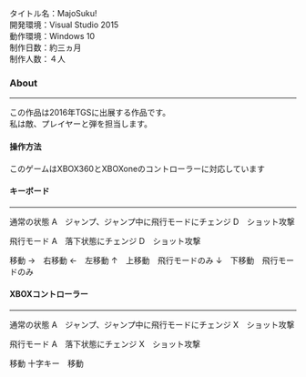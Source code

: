 タイトル名：MajoSuku!  
開発環境：Visual Studio 2015  
動作環境：Windows 10  
制作日数：約三ヵ月  
制作人数：４人   

### About
***
この作品は2016年TGSに出展する作品です。  
私は敵、プレイヤーと弾を担当します。  

#### 操作方法

このゲームはXBOX360とXBOXoneのコントローラーに対応しています
#### キーボード
***
通常の状態
A　ジャンプ、ジャンプ中に飛行モードにチェンジ
D　ショット攻撃

飛行モード
A　落下状態にチェンジ
D　ショット攻撃

移動
→　右移動
←　左移動
↑　上移動　飛行モードのみ
↓　下移動　飛行モードのみ

#### XBOXコントローラー
***
通常の状態
A　ジャンプ、ジャンプ中に飛行モードにチェンジ
X　ショット攻撃

飛行モード
A　落下状態にチェンジ
X　ショット攻撃

移動
十字キー　移動
